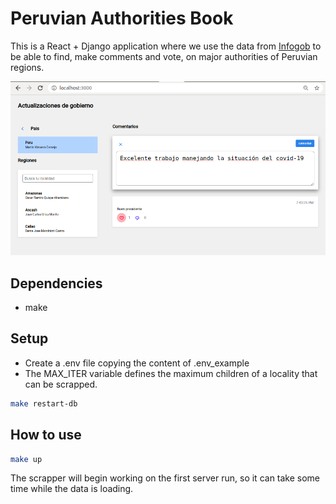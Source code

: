 # Peruvian Authorities Book

This is a React + Django application where we use the data from [Infogob](https://infogob.jne.gob.pe/) to be able to find, make comments and vote, on major authorities of Peruvian regions.

![frames](images/gover.png)

## Dependencies

- make

## Setup

- Create a .env file copying the content of .env_example
- The MAX_ITER variable defines the maximum children of a locality that can be scrapped.

```bash
make restart-db
```

## How to use

```bash
make up
```

The scrapper will begin working on the first server run, so it can take some time while the data is loading.

